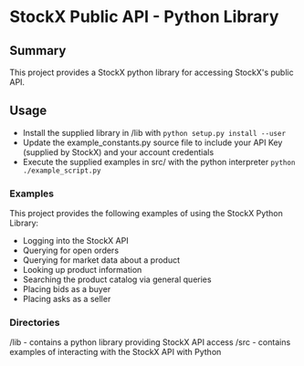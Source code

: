 # StockX Public API - Python Library

## Summary

This project provides a StockX python library for accessing StockX's public API.

## Usage

* Install the supplied library in /lib with `python setup.py install --user`
* Update the example_constants.py source file to include your API Key (supplied by StockX) and your account credentials
* Execute the supplied examples in src/ with the python interpreter `python ./example_script.py`

### Examples

This project provides the following examples of using the StockX Python Library:

* Logging into the StockX API
* Querying for open orders
* Querying for market data about a product
* Looking up product information
* Searching the product catalog via general queries
* Placing bids as a buyer
* Placing asks as a seller

### Directories

/lib - contains a python library providing StockX API access
/src - contains examples of interacting with the StockX API with Python
